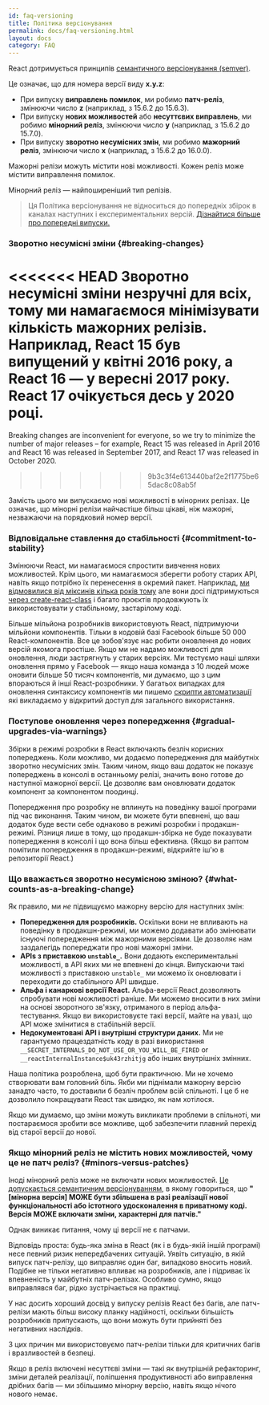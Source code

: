 ```yaml
---
id: faq-versioning
title: Політика версіонування
permalink: docs/faq-versioning.html
layout: docs
category: FAQ
---
```


React дотримується принципів [семантичного версіонування (semver)](https://semver.org/).

Це означає, що для номера версії виду **x.y.z**:

* При випуску **виправлень помилок**, ми робимо **патч-реліз**, змінюючи число **z** (наприклад, з 15.6.2 до 15.6.3).
* При випуску **нових можливостей** або **несуттєвих виправлень**, ми робимо **мінорний реліз**, змінюючи число **y** (наприклад, з 15.6.2 до 15.7.0).
* При випуску **зворотно несумісних змін**, ми робимо **мажорний реліз**, змінюючи число **x** (наприклад, з 15.6.2 до 16.0.0).

Мажорні релізи можуть містити нові можливості. Кожен реліз може містити виправлення помилок.

Мінорний реліз — найпоширеніший тип релізів.

> Ця Політика версіонування не відноситься до попередніх збірок в каналах наступних і експериментальних версій. [Дізнайтися більше про попередні випуски.](/docs/release-channels.html)

### Зворотно несумісні зміни {#breaking-changes}

<<<<<<< HEAD
Зворотно несумісні зміни незручні для всіх, тому ми намагаємося мінімізувати кількість мажорних релізів. Наприклад, React 15 був випущений у квітні 2016 року, а React 16 — у вересні 2017 року. React 17 очікується десь у 2020 році.
=======
Breaking changes are inconvenient for everyone, so we try to minimize the number of major releases – for example, React 15 was released in April 2016 and React 16 was released in September 2017, and React 17 was released in October 2020.
>>>>>>> 9b3c3f4e613440baf2e2f1775be65dac8c08ab5f

Замість цього ми випускаємо нові можливості в мінорних релізах. Це означає, що мінорні релізи найчастіше більш цікаві, ніж мажорні, незважаючи на порядковий номер версії.

### Відповідальне ставлення до стабільності {#commitment-to-stability}

Змінюючи React, ми намагаємося спростити вивчення нових можливостей. Крім цього, ми намагаємося зберегти роботу старих API, навіть якщо потрібно їх перенесення в окремий пакет. Наприклад, [ми відмовилися від міксинів кілька років тому](/blog/2016/07/13/mixins-considered-harmful.html) але вони досі підтримуються [через create-react-class](/docs/react-without-es6.html#mixins) і багато проєктів продовжують їх використовувати у стабільному, застарілому коді.

Більше мільйона розробників використовують React, підтримуючи мільйони компонентів. Тільки в кодовій базі Facebook більше 50 000 React-компонентів. Все це зобов'язує нас робити оновлення до нових версій якомога простіше. Якщо ми не надамо можливості для оновлення, люди застрягнуть у старих версіях. Ми тестуємо наші шляхи оновлення прямо у Facebook — якщо наша команда з 10 людей може оновити більше 50 тисяч компонентів, ми думаємо, що з цим впораються й інші React-розробники. У багатьох випадках для оновлення синтаксису компонентів ми пишемо [скрипти автоматизації](https://github.com/reactjs/react-codemod) які викладаємо у відкритий доступ для загального використання.

### Поступове оновлення через попередження {#gradual-upgrades-via-warnings}

Збірки в режимі розробки в React включають безліч корисних попереджень. Коли можливо, ми додаємо попередження для майбутніх зворотно несумісних змін. Таким чином, якщо ваш додаток не показує попереджень в консолі в останньому релізі, значить воно готове до наступної мажорної версії. Це дозволяє вам оновлювати додаток компонент за компонентом поодинці.

Попередження про розробку не вплинуть на поведінку вашої програми під час виконання. Таким чином, ви можете бути впевнені, що ваш додаток буде вести себе однаково в режимі розробки і продакшн-режимі. Різниця лише в тому, що продакшн-збірка не буде показувати попередження в консолі і що вона більш ефективна. (Якщо ви раптом помітили попередження в продакшн-режимі, відкрийте іш'ю в репозиторії React.)

### Що вважається зворотно несумісною зміною? {#what-counts-as-a-breaking-change}

Як правило, ми *не* підвищуємо мажорну версію для наступних змін:

* **Попередження для розробників.** Оскільки вони не впливають на поведінку в продакшн-режимі, ми можемо додавати або змінювати існуючі попередження між мажорними версіями. Це дозволяє нам заздалегідь попереджати про нові мажорні зміни.
* **APIs з приставкою `unstable_`.** Вони додають експериментальні можливості, в API яких ми не впевнені до кінця. Випускаючи такі можливості з приставкою `unstable_` ми можемо їх оновлювати і переходити до стабільного API швидше.
* **Альфа і канаркові версії React.** Альфа-версії React дозволяють спробувати нові можливості раніше. Ми можемо вносити в них зміни на основі зворотного зв'язку, отриманого в період альфа-тестування. Якщо ви використовуєте такі версії, майте на увазі, що API може змінитися в стабільній версії.
* **Недокументовані API і внутрішні структури даних.** Ми не гарантуємо працездатність коду в разі використання `__SECRET_INTERNALS_DO_NOT_USE_OR_YOU_WILL_BE_FIRED` or `__reactInternalInstance$uk43rzhitjg` або інших внутрішніх змінних.

Наша політика розроблена, щоб бути практичною. Ми не хочемо створювати вам головний біль. Якби ми піднімали мажорну версію занадто часто, то доставили б безліч проблем всій спільноті. І це б не дозволило покращувати React так швидко, як нам хотілося.

Якщо ми думаємо, що зміни можуть викликати проблеми в спільноті, ми постараємося зробити все можливе, щоб забезпечити плавний перехід від старої версії до нової.

### Якщо мінорний реліз не містить нових можливостей, чому це не патч реліз? {#minors-versus-patches}

Іноді мінорний реліз може не включати нових можливостей. [Це допускається семантичним версіонуванням](https://semver.org/#spec-item-7), в якому говориться, що **"[мінорна версія] МОЖЕ бути збільшена в разі реалізації нової функціональності або істотного удосконалення в приватному коді. Версія МОЖЕ включати зміни, характерні для патчів."**

Однак виникає питання, чому ці версії не є патчами.

Відповідь проста: будь-яка зміна в React (як і в будь-якій іншій програмі) несе певний ризик непередбачених ситуацій. Уявіть ситуацію, в якій випуск патч-релізу, що виправляє один баг, випадково вносить новий. Подібне не тільки негативно впливає на розробників, але і підриває їх впевненість у майбутніх патч-релізах. Особливо сумно, якщо виправлявся баг, рідко зустрічається на практиці.

У нас досить хороший досвід у випуску релізів React без багів, але патч-релізи мають більш високу планку надійності, оскільки більшість розробників припускають, що вони можуть бути прийняті без негативних наслідків.

З цих причин ми використовуємо патч-релізи тільки для критичних багів і вразливостей в безпеці.

Якщо в реліз включені несуттєві зміни — такі як внутрішній рефакторинг, зміни деталей реалізації, поліпшення продуктивності або виправлення дрібних багів — ми збільшимо мінорну версію, навіть якщо нічого нового немає.
